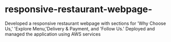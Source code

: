 # responsive-restaurant-webpage-
Developed a responsive restaurant webpage with sections for 'Why Choose Us,' 'Explore Menu,'Delivery &amp; Payment, and 'Follow Us.' Deployed and managed the application using AWS services​
